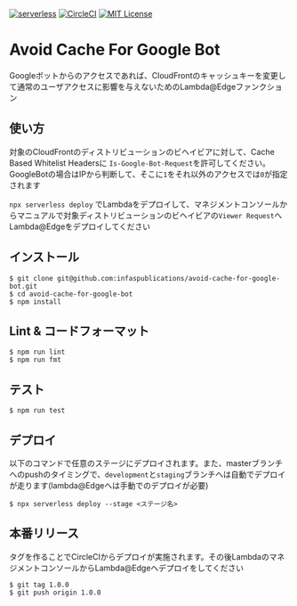 [![serverless](http://public.serverless.com/badges/v3.svg)](http://www.serverless.com) [![CircleCI](https://circleci.com/gh/infaspublications/avoid-cache-for-google-bot/tree/master.svg?style=svg)](https://circleci.com/gh/infaspublications/avoid-cache-for-google-bot/tree/master) [![MIT License](http://img.shields.io/badge/license-MIT-blue.svg?style=flat)](LICENSE)

# Avoid Cache For Google Bot
Googleボットからのアクセスであれば、CloudFrontのキャッシュキーを変更して通常のユーザアクセスに影響を与えないためのLambda@Edgeファンクション

## 使い方
対象のCloudFrontのディストリビューションのビヘイビアに対して、Cache Based Whitelist Headersに `Is-Google-Bot-Request`を許可してください。
GoogleBotの場合はIPから判断して、そこに`1`をそれ以外のアクセスでは`0`が指定されます

`npx serverless deploy` でLambdaをデプロイして、マネジメントコンソールからマニュアルで対象ディストリビューションのビヘイビアの`Viewer Request`へLambda@Edgeをデプロイしてください

## インストール

```shell
$ git clone git@github.com:infaspublications/avoid-cache-for-google-bot.git
$ cd avoid-cache-for-google-bot
$ npm install
```

## Lint & コードフォーマット

```shell
$ npm run lint
$ npm run fmt
```

## テスト

```shell
$ npm run test
```

## デプロイ
以下のコマンドで任意のステージにデプロイされます。また、masterブランチへのpushのタイミングで、`development`と`staging`ブランチへは自動でデプロイが走ります(lambda@Edgeへは手動でのデプロイが必要)

```shell
$ npx serverless deploy --stage <ステージ名>
```

## 本番リリース

タグを作ることでCircleCIからデプロイが実施されます。その後LambdaのマネジメントコンソールからLambda@Edgeへデプロイをしてください

```shell
$ git tag 1.0.0
$ git push origin 1.0.0
```
